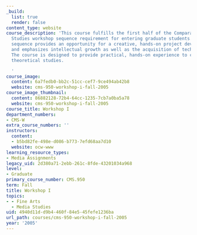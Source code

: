 ```yaml
---
_build:
  list: true
  render: false
content_type: website
course_description: 'This course fulfills the first half of the Comparative Media
  Studies workshop sequence requirement for entering graduate students. The workshop
  sequence provides an opportunity for a creative, hands-on project development experience
  and emphasizes intellectual growth as well as the acquisition of technical skills.
  The course is designed to provide practical, hands-on experience to complement students''
  theoretical studies.

  '
course_image:
  content: 6a7fedb0-bb2c-51cc-cef7-9ce494ab42b8
  website: cms-950-workshop-i-fall-2005
course_image_thumbnail:
  content: 86882128-72b4-64cc-1235-7cb7a0ba5a78
  website: cms-950-workshop-i-fall-2005
course_title: Workshop I
department_numbers:
- CMS-W
extra_course_numbers: ''
instructors:
  content:
  - b5bd82fe-498e-d086-b773-7efd68aa7d10
  website: ocw-www
learning_resource_types:
- Media Assignments
legacy_uid: 2d380a71-2ebb-261c-8fde-43201034a968
level:
- Graduate
primary_course_number: CMS.950
term: Fall
title: Workshop I
topics:
- - Fine Arts
  - Media Studies
uid: 4940d11d-d9b4-460f-84e5-45fefe1236ba
url_path: courses/cms-950-workshop-i-fall-2005
year: '2005'
---
```

